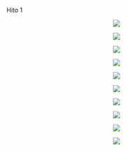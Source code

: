 Hito 1
<p align="center"> <img src=https://github.com/user-attachments/assets/81102f0a-01c7-457c-98f2-e38271565e68> </p>

<p align="center"> <img src=https://github.com/user-attachments/assets/f1759730-ce76-44dd-96db-083a6968e66d> </p>

<p align="center"> <img src=https://github.com/user-attachments/assets/199765f2-9348-4982-9165-e7ccb2546ea3> </p>


<p align="center"> <img src=https://github.com/user-attachments/assets/e258fc45-4ee4-40f0-906a-f4001d6cf23f> </p>

<p align="center"> <img src=https://github.com/user-attachments/assets/4f0e104e-da81-4796-a788-7b7013e172e0> </p>


<p align="center"> <img src=https://github.com/user-attachments/assets/df625163-f315-4855-9d65-b5befa1bd990> </p>


<p align="center"> <img src=https://github.com/user-attachments/assets/a75cbfe3-c58f-49af-a3db-2128e1ef470f> </p>


<p align="center"> <img src=https://github.com/user-attachments/assets/83a39c6a-5127-4eee-97a5-8416545888e1> </p>


<p align="center"> <img src=https://github.com/user-attachments/assets/a732adf1-ee4d-49d7-9c82-58e2ae9d3f42> </p>


<p align="center"> <img src=https://github.com/user-attachments/assets/63354a3f-f641-466c-92e6-76ad401dc0f0> </p>
